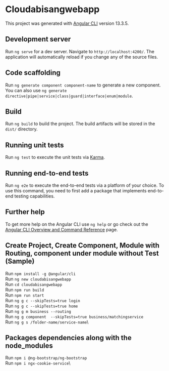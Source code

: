 # Cloudabisangwebapp

This project was generated with [Angular CLI](https://github.com/angular/angular-cli) version 13.3.5.

## Development server

Run `ng serve` for a dev server. Navigate to `http://localhost:4200/`. The application will automatically reload if you change any of the source files.

## Code scaffolding

Run `ng generate component component-name` to generate a new component. You can also use `ng generate directive|pipe|service|class|guard|interface|enum|module`.

## Build

Run `ng build` to build the project. The build artifacts will be stored in the `dist/` directory.

## Running unit tests

Run `ng test` to execute the unit tests via [Karma](https://karma-runner.github.io).

## Running end-to-end tests

Run `ng e2e` to execute the end-to-end tests via a platform of your choice. To use this command, you need to first add a package that implements end-to-end testing capabilities.

## Further help

To get more help on the Angular CLI use `ng help` or go check out the [Angular CLI Overview and Command Reference](https://angular.io/cli) page.

## Create Project, Create Component, Module with Routing, component under module without Test (Sample)
Run `npm install -g @angular/cli`\
Run `ng new cloudabisangwebapp`\
Run `cd cloudabisangwebapp`\
Run `npm run build`\
Run `npm run start`\
Run `ng g c --skipTests=true login`\
Run `ng g c --skipTests=true home`\
Run `ng g m business --routing`\
Run `ng g component  --skipTests=true business/matchingservice`\
Run `ng g s /folder-name/service-name`\

## Packages dependencies along with the node_modules

Run `npm i @ng-bootstrap/ng-bootstrap`\
Run `npm i ngx-cookie-service`\
